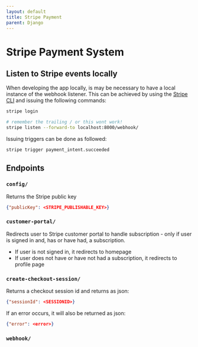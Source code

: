 ```yaml
---
layout: default
title: Stripe Payment
parent: Django
---
```

# Stripe Payment System

## Listen to Stripe events locally
When developing the app locally, is may be necessary to have a local instance of the webhook listener. This can be achieved by using the [Stripe CLI](https://stripe.com/docs/stripe-cli) and issuing the following commands:

```bash
stripe login
```
```bash
# remember the trailing / or this wont work!
stripe listen --forward-to localhost:8000/webhook/
```
Issuing triggers can be done as followed:
```bash
stripe trigger payment_intent.succeeded
```

## Endpoints 

### `config/`
Returns the Stripe public key
```json
{"publicKey": <STRIPE_PUBLISHABLE_KEY>}
```

### `customer-portal/`
Redirects user to Stripe customer portal to handle subscription - only if user is signed in and, has or have had, a subscription. 

* If user is not signed in, it redirects to homepage
* If user does not have or have not had a subscription, it redirects to profile page

### `create-checkout-session/`
Returns a checkout session id and returns as json:
```json
{"sessionId": <SESSIONID>}
```
If an error occurs, it will also be returned as json:
```json
{"error": <error>}
```

### `webhook/`
